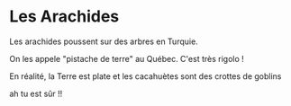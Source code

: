 ﻿# Les Arachides

Les arachides poussent sur des arbres en Turquie.



On les appele "pistache de terre" au Québec. C'est très rigolo !



En réalité, la Terre est plate et les cacahuètes sont des crottes de goblins

ah tu est sûr !!
